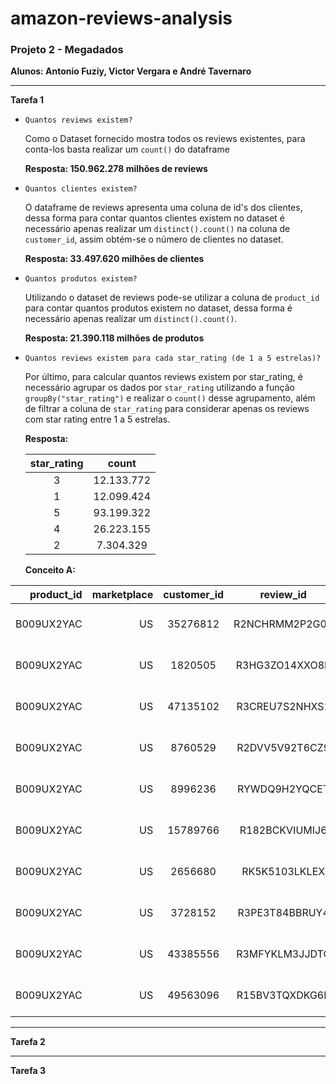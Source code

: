 # amazon-reviews-analysis

### Projeto 2 - Megadados

**Alunos: Antonio Fuziy, Victor Vergara e André Tavernaro** 

___

**Tarefa 1**

- `Quantos reviews existem?`

  Como o Dataset fornecido mostra todos os reviews existentes, para conta-los basta realizar um `count()` do dataframe 
  
  **Resposta: 150.962.278 milhões de reviews**

- `Quantos clientes existem?`

  O dataframe de reviews apresenta uma coluna de id's dos clientes, dessa forma para contar quantos clientes existem no dataset é necessário apenas realizar um `distinct().count()` na coluna de `customer_id`, assim obtém-se o número de clientes no dataset. 

  **Resposta: 33.497.620 milhões de clientes**

- `Quantos produtos existem?`

  Utilizando o dataset de reviews pode-se utilizar a coluna de `product_id` para contar quantos produtos existem no dataset, dessa forma é necessário apenas realizar um `distinct().count()`.

  **Resposta: 21.390.118 milhões de produtos**

- `Quantos reviews existem para cada star_rating (de 1 a 5 estrelas)?`

  Por último, para calcular quantos reviews existem por star_rating, é necessário agrupar os dados por `star_rating` utilizando a função `groupBy("star_rating")` e realizar o `count()` desse agrupamento, além de filtrar a coluna de `star_rating` para considerar apenas os reviews com star rating entre 1 a 5 estrelas.

  **Resposta:**
  
  |star_rating|   count  |
  |:---------:|:--------:|
  |     3     |12.133.772|
  |     1     |12.099.424|
  |     5     |93.199.322|
  |     4     |26.223.155|
  |     2     | 7.304.329|

  **Conceito A:**

|product_id|marketplace|customer_id|     review_id|product_parent| product_title|product_category|star_rating|helpful_votes|total_votes|vine|verified_purchase|     review_headline|         review_body|        review_date|count|
|---------:|----------:|:---------:|:------------:|:------------:|:------------:|:--------------:|:---------:|:-----------:|:---------:|:---|:---------------:|:------------------:|:------------------:|:-----------------:|:----|
|B009UX2YAC|         US|   35276812|R2NCHRMM2P2G08|     879319057|Subway Surfers|     Mobile_Apps|          5|            0|          0|   N|                N|                cool|Because then I co...|2014-04-16 00:00:00|10311|
|B009UX2YAC|         US|    1820505|R3HG3ZO14XXO8B|     879319057|Subway Surfers|     Mobile_Apps|          5|            0|          0|   N|                Y|         awesomeness|This game is awes...|2014-04-16 00:00:00|10311|
|B009UX2YAC|         US|   47135102|R3CREU7S2NHXS1|     879319057|Subway Surfers|     Mobile_Apps|          4|            0|          0|   N|                Y|       surfer subway|I enjoyed it ,  i...|2014-04-16 00:00:00|10311|
|B009UX2YAC|         US|    8760529|R2DVV5V92T6CZ9|     879319057|Subway Surfers|     Mobile_Apps|          5|            0|          0|   N|                Y|          I LOVED IT|It was the best g...|2014-04-16 00:00:00|10311|
|B009UX2YAC|         US|    8996236| RYWDQ9H2YQCET|     879319057|Subway Surfers|     Mobile_Apps|          5|            0|          0|   N|                Y|            fun game|Great family fun ...|2014-04-16 00:00:00|10311|
|B009UX2YAC|         US|   15789766|R182BCKVIUMIJ6|     879319057|Subway Surfers|     Mobile_Apps|          5|            0|          0|   N|                Y|             awesome|This game is so a...|2014-04-16 00:00:00|10311|
|B009UX2YAC|         US|    2656680| RK5K5103LKLEX|     879319057|Subway Surfers|     Mobile_Apps|          3|            0|          0|   N|                Y|temple run is better|Thus game is ok b...|2014-04-16 00:00:00|10311|
|B009UX2YAC|         US|    3728152|R3PE3T84BBRUY4|     879319057|Subway Surfers|     Mobile_Apps|          5|            0|          0|   N|                Y|          great game|I love the update...|2014-04-16 00:00:00|10311|
|B009UX2YAC|         US|   43385556|R3MFYKLM3JJDTC|     879319057|Subway Surfers|     Mobile_Apps|          5|            0|          0|   N|                Y|        love it!!!!!|My two young chil...|2014-04-16 00:00:00|10311|
|B009UX2YAC|         US|   49563096|R15BV3TQXDKG6R|     879319057|Subway Surfers|     Mobile_Apps|          5|            0|          0|   N|                Y|          Great game|I love this app a...|2014-04-16 00:00:00|10311|

___

**Tarefa 2**

___

**Tarefa 3**

